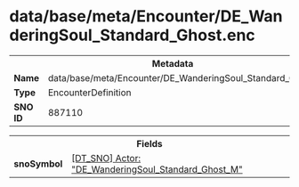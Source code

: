 <h1>data/base/meta/Encounter/DE_WanderingSoul_Standard_Ghost.enc</h1><table><tr><th colspan="100%">Metadata</th></tr><tr><td><b>Name</b></td><td>data/base/meta/Encounter/DE_WanderingSoul_Standard_Ghost.enc</td></tr><tr><td><b>Type</b></td><td>EncounterDefinition</td></tr><tr><td><b>SNO ID</b></td><td>887110</td></tr></table>

<table><tr><th colspan="100%">Fields</th></tr><tr><td><b>snoSymbol</b></td><td><a href="..\Actor\DE_WanderingSoul_Standard_Ghost_M.acr">[DT_SNO] Actor: "DE_WanderingSoul_Standard_Ghost_M"</a></td></tr></table>

